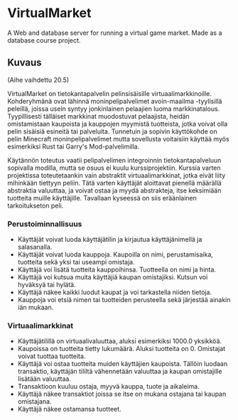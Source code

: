 # VirtualMarket

A Web and database server for running a virtual game market. Made as a database course project.

## Kuvaus

(Aihe vaihdettu 20.5)

VirtualMarket on tietokantapalvelin pelinsisäisille virtuaalimarkkinoille. 
Kohderyhmänä ovat lähinnä moninpelipalvelimet avoin-maailma -tyylisillä peleillä, joissa usein syntyy jonkinlainen pelaajien luoma markkinatalous.
Tyypillisesti tälläiset markkinat muodostuvat pelaajista, heidän omistamistaan kaupoista ja kauppojen myymistä tuotteista, jotka voivat olla pelin sisäisiä esineitä tai palveluita.
Tunnetuin ja sopivin käyttökohde on pelin Minecraft moninpelipalvelimet mutta sovellusta voitaisiin käyttää myös esimerkiksi Rust tai Garry's Mod-palvelimilla.

Käytännön toteutus vaatii pelipalvelimen integroinnin tietokantapalveluun sopivalla modilla, mutta se osuus ei kuulu kurssiprojektiin. 
Kurssia varten projektissa toteutetaankin vain abstraktit virtuaalimarkkinat, jotka eivät liity mihinkään tiettyyn peliin. 
Tätä varten käyttäjät aloittavat pienellä määrällä abstraktia valuuttaa, ja voivat ostaa ja myydä abstrakteja, itse keksimiään tuotteita muille käyttäjille. 
Tavallaan kyseessä on siis eräänlainen tarkoitukseton peli.

### Perustoiminnallisuus
- Käyttäjät voivat luoda käyttäjätilin ja kirjautua käyttäjänimellä ja salasanalla.
- Käyttäjät voivat luoda kauppoja. Kaupoilla on nimi, perustamisaika, tuotteita sekä yksi tai useampi omistaja. 
- Käyttäjä voi lisätä tuotteita kauppoihinsa. Tuotteella on nimi ja hinta.
- Käyttäjä voi kutsua muita käyttäjiä kaupan omistajiksi. Kutsun voi hyväksyä tai hylätä.
- Käyttäjä näkee kaikki luodut kaupat ja voi tarkastella niiden tietoja. 
- Kauppoja voi etsiä nimen tai tuotteiden perusteella sekä järjestää ainakin iän mukaan.

### Virtuaalimarkkinat
- Käyttäjätilillä on virtuaalivaluuttaa, aluksi esimerkiksi 1000.0 yksikköä. 
- Kaupoissa on tuotteita tietty lukumäärä. Aluksi tuotteita on 0. Omistajat voivat tuottaa tuotteita. 
- Käyttäjä voi ostaa tuotteita muiden käyttäjien kaupoista. Tällöin luodaan transaktio, käyttäjän tililtä vähennetään valuuttaa ja kaupan omistajille lisätään valuuttaa. 
- Transaktioon kuuluu ostaja, myyvä kauppa, tuote ja aikaleima.
- Käyttäjä näkee transaktiot joissa se itse on mukana ostajana tai kaupan omistajana.
- Käyttäjä näkee ostamansa tuotteet.

